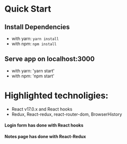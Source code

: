 # Quick Start

## Install Dependencies
- with yarn: `yarn install`
- with npm: `npm install`

## Serve app on localhost:3000
- with yarn: 'yarn start'
- with npm: 'npm start'

# Highlighted technoligies:
- React v17.0.x and React hooks
- Redux, React-redux, react-router-dom, BrowserHistory


#### Login form has done with React hooks
#### Notes page has done with React-Redux
